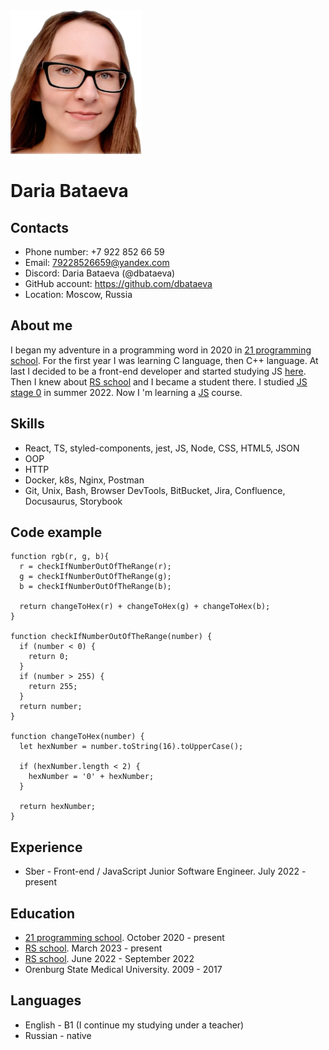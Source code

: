 <img src="./images/photo.png" height="230" width="210">

# Daria Bataeva
## Contacts
* Phone number: +7 922 852 66 59
* Email: 79228526659@yandex.com
* Discord: Daria Bataeva (@dbataeva)
* GitHub account: https://github.com/dbataeva
* Location: Moscow, Russia

## About me
I began my adventure in a programming word in 2020 in [21 programming school](https://21-school.ru/). For the first year I was learning C language, then C++ language.
At last I decided to be a front-end developer and started studying JS [here](https://learn.javascript.ru/). Then I knew about [RS school](https://rs.school/) and I became a student there. I studied [JS stage 0](https://rs.school/js-stage0/) in summer 2022. Now I 'm learning a [JS](https://rs.school/js/) course.

## Skills
- React, TS, styled-components, jest, JS, Node, CSS, HTML5, JSON
- OOP
- HTTP
- Docker, k8s, Nginx, Postman
- Git, Unix, Bash, Browser DevTools, BitBucket, Jira, Confluence, Docusaurus, Storybook

## Code example
    function rgb(r, g, b){
      r = checkIfNumberOutOfTheRange(r);
      g = checkIfNumberOutOfTheRange(g);
      b = checkIfNumberOutOfTheRange(b);
      
      return changeToHex(r) + changeToHex(g) + changeToHex(b);
    }

    function checkIfNumberOutOfTheRange(number) {
      if (number < 0) {
        return 0;
      }
      if (number > 255) {
        return 255;
      }
      return number;
    }

    function changeToHex(number) {
      let hexNumber = number.toString(16).toUpperCase();
      
      if (hexNumber.length < 2) {
        hexNumber = '0' + hexNumber;
      }
      
      return hexNumber;
    }

## Experience
* Sber - Front-end / JavaScript Junior Software Engineer. July 2022 - present

## Education
* [21 programming school](https://21-school.ru/). October 2020 - present
* [RS school](https://rs.school/). March 2023 - present
* [RS school](https://rs.school/). June 2022 - September 2022
* Orenburg State Medical University. 2009 - 2017

## Languages
* English - B1 (I continue my studying under a teacher)
* Russian - native
